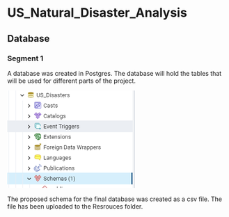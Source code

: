 # US_Natural_Disaster_Analysis
 
## Database

### Segment 1

A database was created in Postgres. The database will hold the tables that will be used for different parts of the project.

![DatabaseImage](https://github.com/jeaninemjordan/US_Natural_Disaster_Analysis/blob/Kirsten-Koehn/Images/PostgresDatabase.PNG)

The proposed schema for the final database was created as a csv file. The file has been uploaded to the Resrouces folder. 
